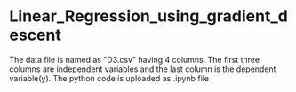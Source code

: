 # Linear_Regression_using_gradient_descent
The data file is named as "D3.csv" having 4 columns. 
The first three columns are independent variables and the last column is the dependent variable(y).
The python code is uploaded as .ipynb file
